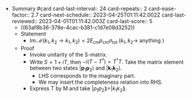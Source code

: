 - Summary #card
  card-last-interval:: 24
  card-repeats:: 2
  card-ease-factor:: 2.7
  card-next-schedule:: 2023-04-25T01:11:42.002Z
  card-last-reviewed:: 2023-04-01T01:11:42.003Z
  card-last-score:: 5
	- ((63af8b36-378e-4cac-b381-c1d7e08d3252))
	- Statement
		- $\operatorname{Im} \mathcal{M}\left(k_1, k_2 \rightarrow k_1, k_2\right)=2 E_{\mathrm{cm}} p_{\mathrm{cm}} \sigma_{\text {tot }}\left(k_1, k_2 \rightarrow\right.$ anything $)$
	- Proof
		- Invoke unitarity of the S-matrix.
		- Write $S=1+iT$, then $-i\left(T-T^{\dagger}\right)=T^{\dagger} T$. Take the matrix element between two states $\left|\mathbf{p}_1 \mathbf{p}_2\right\rangle$ and $\left|\mathbf{k}_1 \mathbf{k}_2\right\rangle$.
			- LHS corresponds to the imaginary part.
			- We may insert the completeness relation into RHS.
		- Express T by M and take $|p_1p_2\rang=|k_1k_2\rang$.